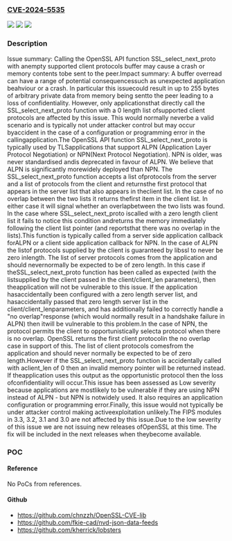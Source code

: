 ### [CVE-2024-5535](https://cve.mitre.org/cgi-bin/cvename.cgi?name=CVE-2024-5535)
![](https://img.shields.io/static/v1?label=Product&message=OpenSSL&color=blue)
![](https://img.shields.io/static/v1?label=Version&message=3.3.0%3C%203.3.2%20&color=brighgreen)
![](https://img.shields.io/static/v1?label=Vulnerability&message=CWE-200%20Exposure%20of%20Sensitive%20Information%20to%20an%20Unauthorized%20Actor&color=brighgreen)

### Description

Issue summary: Calling the OpenSSL API function SSL_select_next_proto with anempty supported client protocols buffer may cause a crash or memory contents tobe sent to the peer.Impact summary: A buffer overread can have a range of potential consequencessuch as unexpected application beahviour or a crash. In particular this issuecould result in up to 255 bytes of arbitrary private data from memory being sentto the peer leading to a loss of confidentiality. However, only applicationsthat directly call the SSL_select_next_proto function with a 0 length list ofsupported client protocols are affected by this issue. This would normally neverbe a valid scenario and is typically not under attacker control but may occur byaccident in the case of a configuration or programming error in the callingapplication.The OpenSSL API function SSL_select_next_proto is typically used by TLSapplications that support ALPN (Application Layer Protocol Negotiation) or NPN(Next Protocol Negotiation). NPN is older, was never standardised andis deprecated in favour of ALPN. We believe that ALPN is significantly morewidely deployed than NPN. The SSL_select_next_proto function accepts a list ofprotocols from the server and a list of protocols from the client and returnsthe first protocol that appears in the server list that also appears in theclient list. In the case of no overlap between the two lists it returns thefirst item in the client list. In either case it will signal whether an overlapbetween the two lists was found. In the case where SSL_select_next_proto iscalled with a zero length client list it fails to notice this condition andreturns the memory immediately following the client list pointer (and reportsthat there was no overlap in the lists).This function is typically called from a server side application callback forALPN or a client side application callback for NPN. In the case of ALPN the listof protocols supplied by the client is guaranteed by libssl to never be zero inlength. The list of server protocols comes from the application and should nevernormally be expected to be of zero length. In this case if theSSL_select_next_proto function has been called as expected (with the listsupplied by the client passed in the client/client_len parameters), then theapplication will not be vulnerable to this issue. If the application hasaccidentally been configured with a zero length server list, and hasaccidentally passed that zero length server list in the client/client_lenparameters, and has additionally failed to correctly handle a "no overlap"response (which would normally result in a handshake failure in ALPN) then itwill be vulnerable to this problem.In the case of NPN, the protocol permits the client to opportunistically selecta protocol when there is no overlap. OpenSSL returns the first client protocolin the no overlap case in support of this. The list of client protocols comesfrom the application and should never normally be expected to be of zero length.However if the SSL_select_next_proto function is accidentally called with aclient_len of 0 then an invalid memory pointer will be returned instead. If theapplication uses this output as the opportunistic protocol then the loss ofconfidentiality will occur.This issue has been assessed as Low severity because applications are mostlikely to be vulnerable if they are using NPN instead of ALPN - but NPN is notwidely used. It also requires an application configuration or programming error.Finally, this issue would not typically be under attacker control making activeexploitation unlikely.The FIPS modules in 3.3, 3.2, 3.1 and 3.0 are not affected by this issue.Due to the low severity of this issue we are not issuing new releases ofOpenSSL at this time. The fix will be included in the next releases when theybecome available.

### POC

#### Reference
No PoCs from references.

#### Github
- https://github.com/chnzzh/OpenSSL-CVE-lib
- https://github.com/fkie-cad/nvd-json-data-feeds
- https://github.com/kherrick/lobsters

